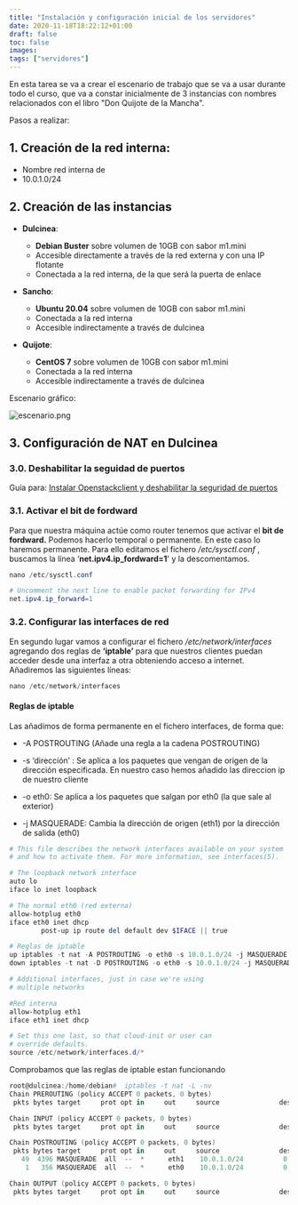 ```yaml
---
title: "Instalación y configuración inicial de los servidores"
date: 2020-11-18T18:22:12+01:00
draft: false
toc: false
images:
tags: ["servidores"]
---
```


En esta tarea se va a crear el escenario de trabajo que se va a usar durante todo el curso, que va a constar inicialmente de 3 instancias con nombres relacionados con el libro "Don Quijote de la Mancha".


Pasos a realizar:

## 1. Creación de la red interna:
    
* Nombre red interna de <nombre de usuario>
* 10.0.1.0/24

## 2. Creación de las instancias

* **Dulcinea**:

    * **Debian Buster** sobre volumen de 10GB con sabor m1.mini
    * Accesible directamente a través de la red externa y con una IP flotante
    * Conectada a la red interna, de la que será la puerta de enlace

* **Sancho**:

    * **Ubuntu 20.04** sobre volumen de 10GB con sabor m1.mini
    * Conectada a la red interna
    * Accesible indirectamente a través de dulcinea

* **Quijote**:

    * **CentOS 7** sobre volumen de 10GB con sabor m1.mini
    * Conectada a la red interna
    * Accesible indirectamente a través de dulcinea

Escenario gráfico:

![escenario.png](/images/escenario/escenario.png)

## 3. Configuración de NAT en Dulcinea 

### 3.0. Deshabilitar la seguidad de puertos

Guía para: [Instalar Openstackclient y deshabilitar la seguridad de puertos](https://unbitdeinformacioncadadia.netlify.app/posts/2020/11/instalar-openstackclient-y-deshabilitar-la-seguridad-de-puertos/)


### 3.1. Activar el bit de fordward

Para que nuestra máquina actúe como router tenemos que activar el **bit de fordward.** Podemos hacerlo temporal o permanente. En este caso lo haremos permanente. Para ello editamos el fichero */etc/sysctl.conf* , buscamos la línea ‘**net.ipv4.ip_fordward=1**' y la descomentamos.

```powershell
nano /etc/sysctl.conf 
```

```powershell
# Uncomment the next line to enable packet forwarding for IPv4
net.ipv4.ip_forward=1
```

### 3.2. Configurar las interfaces de red

En segundo lugar vamos a configurar el fichero */etc/network/interfaces* agregando dos reglas de **‘iptable’** para que nuestros clientes puedan acceder desde una interfaz a otra obteniendo acceso a internet. Añadiremos las siguientes líneas:

```powershell
nano /etc/network/interfaces
```

#### Reglas de iptable

Las añadimos de forma permanente en el fichero interfaces, de forma que:

* -A POSTROUTING (Añade una regla a la cadena POSTROUTING)

* -s ‘dirección’ : Se aplica a los paquetes que vengan de origen de la dirección especificada. En nuestro caso hemos añadido las direccion ip de nuestro cliente

* -o eth0: Se aplica a los paquetes que salgan por eth0 (la que sale al exterior)

* -j MASQUERADE: Cambia la dirección de origen (eth1) por la dirección de salida (eth0)

```powershell
# This file describes the network interfaces available on your system
# and how to activate them. For more information, see interfaces(5).

# The loopback network interface
auto lo
iface lo inet loopback

# The normal eth0 (red externa)
allow-hotplug eth0
iface eth0 inet dhcp
        post-up ip route del default dev $IFACE || true

# Reglas de iptable
up iptables -t nat -A POSTROUTING -o eth0 -s 10.0.1.0/24 -j MASQUERADE
down iptables -t nat -D POSTROUTING -o eth0 -s 10.0.1.0/24 -j MASQUERADE

# Additional interfaces, just in case we're using
# multiple networks

#Red interna 
allow-hotplug eth1
iface eth1 inet dhcp

# Set this one last, so that cloud-init or user can
# override defaults.
source /etc/network/interfaces.d/*

```

Comprobamos que las reglas de iptable estan funcionando

```powershell
root@dulcinea:/home/debian#  iptables -t nat -L -nv
Chain PREROUTING (policy ACCEPT 0 packets, 0 bytes)
 pkts bytes target     prot opt in     out     source               destination         

Chain INPUT (policy ACCEPT 0 packets, 0 bytes)
 pkts bytes target     prot opt in     out     source               destination         

Chain POSTROUTING (policy ACCEPT 0 packets, 0 bytes)
 pkts bytes target     prot opt in     out     source               destination         
   49  4396 MASQUERADE  all  --  *      eth1    10.0.1.0/24          0.0.0.0/0           
    1   356 MASQUERADE  all  --  *      eth0    10.0.1.0/24          0.0.0.0/0           

Chain OUTPUT (policy ACCEPT 0 packets, 0 bytes)
 pkts bytes target     prot opt in     out     source               destination    
```

